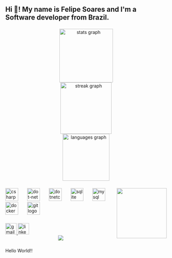 


<h2 align="left">Hi 👋! My name is Felipe Soares and I'm a Software developer from Brazil.</h2>

###

<div align="center">
  <img src="https://github-readme-stats.vercel.app/api?username=FelipeS3&hide_title=false&hide_rank=false&show_icons=true&include_all_commits=true&count_private=true&disable_animations=false&theme=gotham&locale=en&hide_border=false" height="167" alt="stats graph" /> <br>
  <img src="https://streak-stats.demolab.com?user=FelipeS3&locale=en&mode=weekly&theme=gotham&hide_border=false&border_radius=5" height="160" alt="streak graph" /> <br>
  <img src="https://github-readme-stats.vercel.app/api/top-langs?username=FelipeS3&locale=en&hide_title=false&layout=compact&card_width=320&langs_count=5&theme=gotham&hide_border=false" height="146" alt="languages graph"  />
</div>

###

<img align="right" height="156" src="https://imgs.search.brave.com/m8zDJB2dZ56psMBw4h5btJQV54-A7pyyawSkv9IKUXg/rs:fit:860:0:0:0/g:ce/aHR0cHM6Ly9naWZk/Yi5jb20vaW1hZ2Vz/L2ZlYXR1cmVkL2Fu/aW1lLWNhdC1rNTFr/azRkcGJyOHZxd2di/LmdpZg.gif"  />

###

<div align="left">
  <img src="https://cdn.jsdelivr.net/gh/devicons/devicon/icons/csharp/csharp-original.svg" height="40" alt="csharp logo"  />
  <img width="20" />
  <img src="https://skillicons.dev/icons?i=dotnet" height="40" alt="dot-net logo"  />
  <img width="20" />
  <img src="https://cdn.jsdelivr.net/gh/devicons/devicon/icons/dotnetcore/dotnetcore-original.svg" height="40" alt="dotnetcore logo"  />
  <img width="20" />
  <img src="https://skillicons.dev/icons?i=sqlite" height="40" alt="sqlite logo"  />
  <img width="20" />
  <img src="https://cdn.simpleicons.org/mysql/4479A1" height="40" alt="mysql logo"  />
  <img width="20" />
  <img src="https://skillicons.dev/icons?i=docker" height="40" alt="docker logo"  />
  <img width="20" />
  <img src="https://skillicons.dev/icons?i=git" height="40" alt="git logo"  />
</div>

###

<div align="left">
  <a href="https://mail.google.com/mail/u/0/?fs=1&to=felipexy50@gmail.com&tf=cm" target="_blank">
    <img src="https://img.shields.io/static/v1?message=Gmail&logo=gmail&label=&color=D14836&logoColor=black&labelColor=&style=for-the-badge" height="35" alt="gmail logo"  />
  </a>
  <a href="https://www.linkedin.com/in/felipe-soares-699685287/" target="_blank">
    <img src="https://img.shields.io/static/v1?message=LinkedIn&logo=linkedin&label=&color=0077B5&logoColor=black&labelColor=&style=for-the-badge" height="35" alt="linkedin logo"  />
  </a>
</div>



<div align="center">
  <img src="https://visitor-badge.laobi.icu/badge?page_id=FelipeS3.FelipeS3&left_color=aquamarine&right_color=aqua"  />
</div>

###

<p align="left">Hello World!!</p>

###
